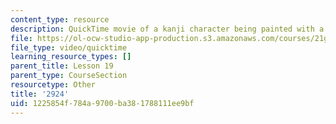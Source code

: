 ```yaml
---
content_type: resource
description: QuickTime movie of a kanji character being painted with a brush.
file: https://ol-ocw-studio-app-production.s3.amazonaws.com/courses/21g-504-japanese-iv-spring-2009/1225854f784a9700ba381788111ee9bf_2924.mov
file_type: video/quicktime
learning_resource_types: []
parent_title: Lesson 19
parent_type: CourseSection
resourcetype: Other
title: '2924'
uid: 1225854f-784a-9700-ba38-1788111ee9bf
---
```

